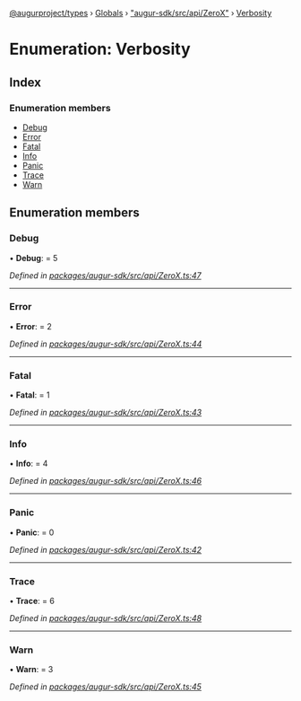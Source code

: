 [@augurproject/types](../README.md) › [Globals](../globals.md) › ["augur-sdk/src/api/ZeroX"](../modules/_augur_sdk_src_api_zerox_.md) › [Verbosity](_augur_sdk_src_api_zerox_.verbosity.md)

# Enumeration: Verbosity

## Index

### Enumeration members

* [Debug](_augur_sdk_src_api_zerox_.verbosity.md#debug)
* [Error](_augur_sdk_src_api_zerox_.verbosity.md#error)
* [Fatal](_augur_sdk_src_api_zerox_.verbosity.md#fatal)
* [Info](_augur_sdk_src_api_zerox_.verbosity.md#info)
* [Panic](_augur_sdk_src_api_zerox_.verbosity.md#panic)
* [Trace](_augur_sdk_src_api_zerox_.verbosity.md#trace)
* [Warn](_augur_sdk_src_api_zerox_.verbosity.md#warn)

## Enumeration members

###  Debug

• **Debug**: = 5

*Defined in [packages/augur-sdk/src/api/ZeroX.ts:47](https://github.com/AugurProject/augur/blob/88b6e76efb/packages/augur-sdk/src/api/ZeroX.ts#L47)*

___

###  Error

• **Error**: = 2

*Defined in [packages/augur-sdk/src/api/ZeroX.ts:44](https://github.com/AugurProject/augur/blob/88b6e76efb/packages/augur-sdk/src/api/ZeroX.ts#L44)*

___

###  Fatal

• **Fatal**: = 1

*Defined in [packages/augur-sdk/src/api/ZeroX.ts:43](https://github.com/AugurProject/augur/blob/88b6e76efb/packages/augur-sdk/src/api/ZeroX.ts#L43)*

___

###  Info

• **Info**: = 4

*Defined in [packages/augur-sdk/src/api/ZeroX.ts:46](https://github.com/AugurProject/augur/blob/88b6e76efb/packages/augur-sdk/src/api/ZeroX.ts#L46)*

___

###  Panic

• **Panic**: = 0

*Defined in [packages/augur-sdk/src/api/ZeroX.ts:42](https://github.com/AugurProject/augur/blob/88b6e76efb/packages/augur-sdk/src/api/ZeroX.ts#L42)*

___

###  Trace

• **Trace**: = 6

*Defined in [packages/augur-sdk/src/api/ZeroX.ts:48](https://github.com/AugurProject/augur/blob/88b6e76efb/packages/augur-sdk/src/api/ZeroX.ts#L48)*

___

###  Warn

• **Warn**: = 3

*Defined in [packages/augur-sdk/src/api/ZeroX.ts:45](https://github.com/AugurProject/augur/blob/88b6e76efb/packages/augur-sdk/src/api/ZeroX.ts#L45)*
